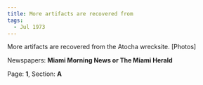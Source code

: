 ```yaml
---  
title: More artifacts are recovered from  
tags:  
  - Jul 1973  
---  
```

  
More artifacts are recovered from the Atocha wrecksite. [Photos]  
  
Newspapers: **Miami Morning News or The Miami Herald**  
  
Page: **1**, Section: **A** 
